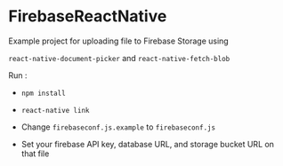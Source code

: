 # FirebaseReactNative

Example project for uploading file to Firebase Storage using

`react-native-document-picker` and `react-native-fetch-blob`


Run :

- `npm install`

- `react-native link`

- Change `firebaseconf.js.example` to `firebaseconf.js`

- Set your firebase API key, database URL, and storage bucket URL on that file
